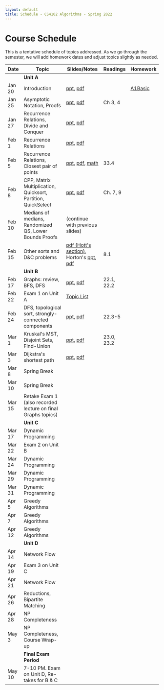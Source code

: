 ```yaml
---
layout: default
title: Schedule - CS4102 Algorithms - Spring 2022 
---
```


# Course Schedule

This is a tentative schedule of topics addressed.  As we go through the semester, we will add homework dates and adjust topics slightly as needed.

| Date    | Topic                                                         | Slides/Notes                                                                                                         | Readings | Homework                          |
| ------- | ------                                                        | -----                                                                                                                | ------   | -------                           |
|         | **Unit A**                                                    |                                                                                                                      |          |                                   |
| Jan 20  | Introduction                                                  | [ppt](cs4102-L1-intro.pptx), [pdf](cs4102-L1-intro.pdf)                                                              |          | [A1Basic](../homework/index.html) |
| Jan 25  | Asymptotic Notation, Proofs                                   | [ppt](cs4102_L2_recurrences_DandC.pptx), [pdf](cs4102_L2_recurrences_DandC.pdf)                                      | Ch 3, 4  |                                   |
| Jan 27  | Recurrence Relations, Divide and Conquer                      | [ppt](cs4102_L3_sorting_intro.pptx), [pdf](cs4102_L3_sorting_intro.pdf)                                              |          |                                   |
| Feb 1   | Recurrence Relations                                          | [ppt](cs4102_L4_G&C_Master.pptx), [pdf](cs4102_L4_G&C_Master.pdf)                                                    |          |                                   |
| Feb 5   | Recurrence Relations, Closest pair of points                  | [ppt](cs4102_L5_closestpair_Strassen.pptx), [pdf](cs4102_L5_closestpair_Strassen.pdf), [math](recurrence-proofs.pdf) | 33.4     |                                   |
| Feb 8   | CPP, Matrix Multiplication, Quicksort, Partition, QuickSelect | [ppt](cs4102_L6_qs-MM-LB-proof.pptx), [pdf](cs4102_L6_qs-MM-LB-proof.pdf)                                            | Ch. 7, 9 |                                   |
| Feb 10  | Medians of medians, Randomized QS, Lower Bounds Proofs        | (continue with previous slides)                                                                                      |          |                                   |
| Feb 15  | Other sorts and D&C problems                                  | [pdf (Hott's section)](cs4102_L8_Hott.pdf), Horton's [ppt](cs4102_L8_horton-feb15.pdf), [pdf](cs4102_L8_horton-feb15.pdf)| 8.1  |                                   |
|         | **Unit B**                                                    |                                                                                                                      |          |                                   |
| Feb 17  | Graphs: review, BFS, DFS                                      | [ppt](cs4102_L9-graphs-BFS-DFS.pptx), [pdf](cs4102_L9-graphs-BFS-DFS.pdf)                                            | 22.1, 22.2 |                                   |
| Feb 22  | Exam 1 on Unit A                                              | [Topic List](../unita/exam-a-topics.html)                                                                            |          |                                   |
| Feb 24  | DFS, topological sort, strongly-connected components          | [ppt](cs4102_L10-graphs-topo-SCC.pptx), [pdf](cs4102_L10-graphs-topo-SCC.pdf)                                        | 22.3-5   |                                   |
| Mar 1   | Kruskal's MST, Disjoint Sets, Find-Union                      | [ppt](cs4102_L11-kruskal-find-union.pptx), [pdf](cs4102_L11-kruskal-find-union.pdf)                                  | 23.0, 23.2 |                                   |
| Mar 3   | Dijkstra's shortest path                                      | [ppt](cs4102_L12-dijstra-and-prim.pptx), [pdf](cs4102_L12-dijstra-and-prim.pdf)                                      |          |                                   |
| Mar 8   | Spring Break                                                  |                                                                                                                      |          |                                   |
| Mar 10  | Spring Break                                                  |                                                                                                                      |          |                                   |
| Mar 15  | Retake Exam 1 (also recorded lecture on final Graphs topics)  |                                                                                                                      |          |                                   |
|         | **Unit C**                                                    |                                                                                                                      |          |                                   |
| Mar 17  | Dynamic Programming                                           |                                                                                                                      |          |                                   |
| Mar 22  | Exam 2 on Unit B                                              |                                                                                                                      |          |                                   |
| Mar 24  | Dynamic Programming                                           |                                                                                                                      |          |                                   |
| Mar 29  | Dynamic Programming                                           |                                                                                                                      |          |                                   |
| Mar 31  | Dynamic Programming                                           |                                                                                                                      |          |                                   |
| Apr 5   | Greedy Algorithms                                             |                                                                                                                      |          |                                   |
| Apr 7   | Greedy Algorithms                                             |                                                                                                                      |          |                                   |
| Apr 12  | Greedy Algorithms                                             |                                                                                                                      |          |                                   |
|         | **Unit D**                                                    |                                                                                                                      |          |                                   |
| Apr 14  | Network Flow                                                  |                                                                                                                      |          |                                   |
| Apr 19  | Exam 3 on Unit C                                              |                                                                                                                      |          |                                   |
| Apr 21  | Network Flow                                                  |                                                                                                                      |          |                                   |
| Apr 26  | Reductions, Bipartite Matching                                |                                                                                                                      |          |                                   |
| Apr 28  | NP Completeness                                               |                                                                                                                      |          |                                   |
| May 3   | NP Completeness, Course Wrap-up                               |                                                                                                                      |          |                                   |
|         | **Final Exam Period**                                         |                                                                                                                      |          |                                   |
| May 10  | 7-10 PM. Exam on Unit D, Re-takes for B & C                   |                                                                                                                      |          |                                   |

